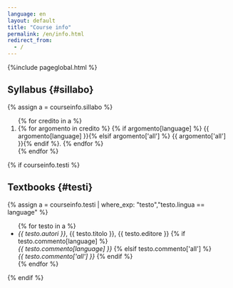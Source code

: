 ```yaml
---
language: en
layout: default
title: "Course info"
permalink: /en/info.html
redirect_from:
  - /
---
```


{%include pageglobal.html %}

## Syllabus {#sillabo}

{% assign a =  courseinfo.sillabo  %}
<ol>
{% for credito in a %} <li> {% for argomento in credito %}
{% if argomento[language] %}   {{ argomento[language] }}{% elsif argomento['all'] %}   {{ argomento['all'] }}{% endif %}. {% endfor %}</li>{% endfor %}
 </ol>


{% if courseinfo.testi %}
## Textbooks  {#testi}
{% assign a =  courseinfo.testi | where_exp: "testo","testo.lingua == language" %}
<ul>
{% for testo in a %}<li> <em>{{ testo.autori }}</em>, {{ testo.titolo }}, {{ testo.editore }}   
{% if testo.commento[language] %}   <br/><em>{{ testo.commento[language] }}</em>
{% elsif testo.commento['all'] %}   <br/><em>{{ testo.commento['all'] }}</em> 
{% endif %}</li>{% endfor %}
</ul>
{% endif %}